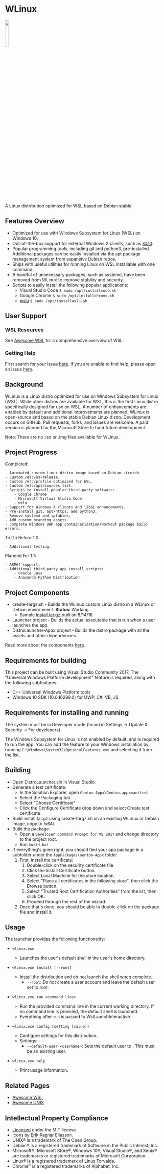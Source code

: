 # WLinux

<img src="https://github.com/sirredbeard/WLinux/blob/master/DistroLauncher-Appx/Assets/large%20logo.scale-100.png" height=15% width=15%>

A Linux distribution optimized for WSL based on Debian stable.

## Features Overview

- Optimized for use with Windows Subsystem for Linux (WSL) on Windows 10.
- Out-of-the-box support for external Windows X clients, such as [X410](https://www.microsoft.com/store/productId/9NLP712ZMN9Q).
- Popular programming tools, including git and python3, pre-installed. Additional packages can be easily installed via the apt package management system from expansive Debian repos.
- Ships with useful utilities for running Linux on WSL installable with one command.
- A handful of unnecessary packages, such as systemd, have been removed from WLinux to improve stability and security.
- Scripts to easily install the following popular applications:
    - Visual Studio Code `$ sudo /opt/installcode.sh`
    - Google Chrome `$ sudo /opt/installchrome.sh`
    - [wslu](https://github.com/patrick330602/wslu) `$ sudo /opt/installwslu.sh`

## User Support

### WSL Resources

See [Awesome WSL](https://github.com/sirredbeard/Awesome-WSL) for a comprehensive overview of WSL.

### Getting Help 

First search for your issue [here](https://github.com/sirredbeard/WLinux/issues). If you are unable to find help, please open an issue [here](https://github.com/sirredbeard/WLinux/issues/new).

## Background

WLinux is a Linux distro optimized for use on Windows Subsystem for Linux (WSL). While other distros are available for WSL, this is the first Linux distro specifically designed for use on WSL. A number of enhancements are enabled by default and additional improvements are planned. WLinux is open-source and based on the stable Debian Linux distro. Development occurs on GitHub. Pull requests, forks, and issues are welcome. A paid version is planned for the Microsoft Store to fund future development.

Note: There are no .iso or .img files available for WLinux.

## Project Progress

Completed:

    - Automated custom Linux distro image based on Debian stretch.
    - Custom /etc/os-release.
    - Custom /etc/profile optimized for WSL.
    - Custom /etc/apt/sources.list.
    - Scripts to install popular third-party software:
        - Google Chrome
        - Microsoft Virtual Studio Code
        - wslu
    - Support for Windows X clients and libGL enhancements.
    - Pre-install git, apt-https, and python3.
    - Remove systemd and iptables.
    - Add custom branding assets.
    - Complete Windows UWP app containerization/workout package build errors.

To Do Before 1.0:

    - Additional testing.

Planned For 1.1:

    - ARM64 support.
    - Additional third-party app install scripts:
        - Oracle Java
        - Anaconda Python Distribution

## Project Components

- create-targz.sh - Builds the WLinux custom Linux distro in a WLinux or Debian environment. **Status:** Working.
    - Sample [install.tar.gz](https://1drv.ms/u/s!AspPK83V8Sf2g5pWRkGIYRFmAN7bIQ) built on 8/14/18.
- Launcher project - Builds the actual executable that is run when a user launches the app. 
- DistroLauncher-Appx project - Builds the distro package with all the assets and other dependencies.

Read more about the components [here](https://github.com/Microsoft/WSL-DistroLauncher). 

## Requirements for building
This project can be built using Visual Studio Community 2017. The "Universal Windows Platform development" feature is required, along with the following subfeatures:

* C++ Universal Windows Platform tools
* Windows 10 SDK (10.0.16299.0) for UWP: C#, VB, JS

## Requirements for installing and running 
The system must be in Developer mode (found in Settings -> Update & Security -> For developers)

The Windows Subsystem for Linux is not enabled by default, and is required to run the app. You can add the feature to your Windows installation by running `C:\Windows\System32\OptionalFeatures.exe` and selecting it from the list.

## Building
- Open DistroLauncher.sln in Visual Studio.
- Generate a test certificate:
    - In the Solution Explorer, open `Gentoo-Appx\Gentoo.appxmanifest`
    - Select the Packaging tab
    - Select "Choose Certificate"
    - Click the Configure Certificate drop down and select Create test certificate.
- Build install.tar.gz using create-targz.sh on an existing WLinux or Debian image, copy to /x64/.
- Build the package:
    - Open a `Developer Command Prompt for VS 2017` and change directory to the project root.
    - Run `build.bat`
- If everything's gone right, you should find your app package in a subfolder under the `AppPackages\Gentoo-Appx` folder.
    1. First, install the certificate:
	    1. Double-click on the security certificate file.
		1. Click the Install Certificate button.
		1. Select Local Machine for the store location.
		1. Select "Place all certificates in the following store", then click the Browse button.
		1. Select "Trusted Root Certification Authorities" from the list, then click OK.
		1. Proceed through the rest of the wizard.
	1. Once that's done, you should be able to double-click on the package file and install it.

## Usage
The launcher provides the following functionality:

* `wlinux.exe`
  - Launches the user's default shell in the user's home directory.

* `wlinux.exe install [--root]`
  - Install the distribution and do not launch the shell when complete.
    - `--root`: Do not create a user account and leave the default user set to root.

* `wlinux.exe run <command line>`
  - Run the provided command line in the current working directory. If no command line is provided, the default shell is launched.
  - Everything after `run` is passed to WslLaunchInteractive.

* `wlinux.exe config [setting [value]]`
  - Configure settings for this distribution.
  - Settings:
    - `--default-user <username>`: Sets the default user to <username>. This must be an existing user.

* `wlinux.exe help`
  - Print usage information.

## Related Pages

- [Awesome WSL](https://github.com/sirredbeard/Awesome-WSL)
- [Awesome UNIX](https://github.com/sirredbeard/Awesome-UNIX)

## Intellectual Property Compliance

- [Licensed](https://github.com/sirredbeard/WLinux/blob/master/LICENSE) under the MIT license.
- [Icons](https://www.iconfinder.com/icons/652577/linux_os_penguin_platform_server_system_icon) by [Erik Ragnar Eliasson](http://www.erikeliasson.io/).
- UNIX® is a trademark of The Open Group.
- Debian® is a registered trademark of Software in the Public Interest, Inc.
- Microsoft®, Microsoft Store®, Windows 10®, Visual Studio®, and Xenix® are trademarks or registered trademarks of Microsoft Corporation.
- Linux® is a registered trademark of Linus Torvalds.
- Chrome™ is a registered trademarks of Alphabet, Inc.
